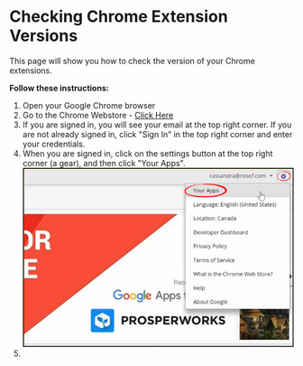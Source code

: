 # Checking Chrome Extension Versions

This page will show you how to check the version of your Chrome extensions.

**Follow these instructions:**

1. Open your Google Chrome browser
2. Go to the Chrome Webstore - [Click Here](https://chrome.google.com/webstore/category/apps)
3. If you are signed in, you will see your email at the top right corner. If you are not already signed in, click "Sign In" in the top right corner and enter your credentials.
4. When you are signed in, click on the settings button at the top right corner (a gear), and then click "Your Apps".
![](version1.jpg)<br>
5. 
